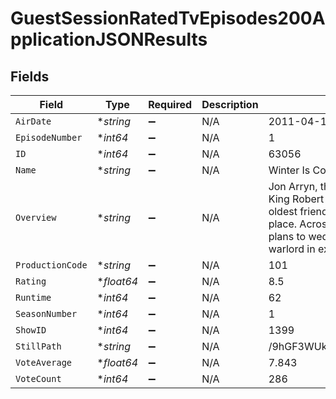 # GuestSessionRatedTvEpisodes200ApplicationJSONResults


## Fields

| Field                                                                                                                                                                                                                                      | Type                                                                                                                                                                                                                                       | Required                                                                                                                                                                                                                                   | Description                                                                                                                                                                                                                                | Example                                                                                                                                                                                                                                    |
| ------------------------------------------------------------------------------------------------------------------------------------------------------------------------------------------------------------------------------------------ | ------------------------------------------------------------------------------------------------------------------------------------------------------------------------------------------------------------------------------------------ | ------------------------------------------------------------------------------------------------------------------------------------------------------------------------------------------------------------------------------------------ | ------------------------------------------------------------------------------------------------------------------------------------------------------------------------------------------------------------------------------------------ | ------------------------------------------------------------------------------------------------------------------------------------------------------------------------------------------------------------------------------------------ |
| `AirDate`                                                                                                                                                                                                                                  | **string*                                                                                                                                                                                                                                  | :heavy_minus_sign:                                                                                                                                                                                                                         | N/A                                                                                                                                                                                                                                        | 2011-04-17                                                                                                                                                                                                                                 |
| `EpisodeNumber`                                                                                                                                                                                                                            | **int64*                                                                                                                                                                                                                                   | :heavy_minus_sign:                                                                                                                                                                                                                         | N/A                                                                                                                                                                                                                                        | 1                                                                                                                                                                                                                                          |
| `ID`                                                                                                                                                                                                                                       | **int64*                                                                                                                                                                                                                                   | :heavy_minus_sign:                                                                                                                                                                                                                         | N/A                                                                                                                                                                                                                                        | 63056                                                                                                                                                                                                                                      |
| `Name`                                                                                                                                                                                                                                     | **string*                                                                                                                                                                                                                                  | :heavy_minus_sign:                                                                                                                                                                                                                         | N/A                                                                                                                                                                                                                                        | Winter Is Coming                                                                                                                                                                                                                           |
| `Overview`                                                                                                                                                                                                                                 | **string*                                                                                                                                                                                                                                  | :heavy_minus_sign:                                                                                                                                                                                                                         | N/A                                                                                                                                                                                                                                        | Jon Arryn, the Hand of the King, is dead. King Robert Baratheon plans to ask his oldest friend, Eddard Stark, to take Jon's place. Across the sea, Viserys Targaryen plans to wed his sister to a nomadic warlord in exchange for an army. |
| `ProductionCode`                                                                                                                                                                                                                           | **string*                                                                                                                                                                                                                                  | :heavy_minus_sign:                                                                                                                                                                                                                         | N/A                                                                                                                                                                                                                                        | 101                                                                                                                                                                                                                                        |
| `Rating`                                                                                                                                                                                                                                   | **float64*                                                                                                                                                                                                                                 | :heavy_minus_sign:                                                                                                                                                                                                                         | N/A                                                                                                                                                                                                                                        | 8.5                                                                                                                                                                                                                                        |
| `Runtime`                                                                                                                                                                                                                                  | **int64*                                                                                                                                                                                                                                   | :heavy_minus_sign:                                                                                                                                                                                                                         | N/A                                                                                                                                                                                                                                        | 62                                                                                                                                                                                                                                         |
| `SeasonNumber`                                                                                                                                                                                                                             | **int64*                                                                                                                                                                                                                                   | :heavy_minus_sign:                                                                                                                                                                                                                         | N/A                                                                                                                                                                                                                                        | 1                                                                                                                                                                                                                                          |
| `ShowID`                                                                                                                                                                                                                                   | **int64*                                                                                                                                                                                                                                   | :heavy_minus_sign:                                                                                                                                                                                                                         | N/A                                                                                                                                                                                                                                        | 1399                                                                                                                                                                                                                                       |
| `StillPath`                                                                                                                                                                                                                                | **string*                                                                                                                                                                                                                                  | :heavy_minus_sign:                                                                                                                                                                                                                         | N/A                                                                                                                                                                                                                                        | /9hGF3WUkBf7cSjMg0cdMDHJkByd.jpg                                                                                                                                                                                                           |
| `VoteAverage`                                                                                                                                                                                                                              | **float64*                                                                                                                                                                                                                                 | :heavy_minus_sign:                                                                                                                                                                                                                         | N/A                                                                                                                                                                                                                                        | 7.843                                                                                                                                                                                                                                      |
| `VoteCount`                                                                                                                                                                                                                                | **int64*                                                                                                                                                                                                                                   | :heavy_minus_sign:                                                                                                                                                                                                                         | N/A                                                                                                                                                                                                                                        | 286                                                                                                                                                                                                                                        |